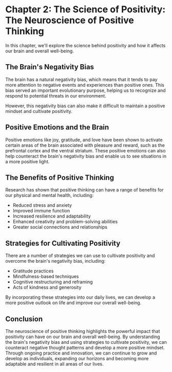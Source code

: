 Chapter 2: The Science of Positivity: The Neuroscience of Positive Thinking
===========================================================================

In this chapter, we'll explore the science behind positivity and how it affects our brain and overall well-being.

The Brain's Negativity Bias
---------------------------

The brain has a natural negativity bias, which means that it tends to pay more attention to negative events and experiences than positive ones. This bias served an important evolutionary purpose, helping us to recognize and respond to potential threats in our environment.

However, this negativity bias can also make it difficult to maintain a positive mindset and cultivate positivity.

Positive Emotions and the Brain
-------------------------------

Positive emotions like joy, gratitude, and love have been shown to activate certain areas of the brain associated with pleasure and reward, such as the prefrontal cortex and the ventral striatum. These positive emotions can also help counteract the brain's negativity bias and enable us to see situations in a more positive light.

The Benefits of Positive Thinking
---------------------------------

Research has shown that positive thinking can have a range of benefits for our physical and mental health, including:

* Reduced stress and anxiety
* Improved immune function
* Increased resilience and adaptability
* Enhanced creativity and problem-solving abilities
* Greater social connections and relationships

Strategies for Cultivating Positivity
-------------------------------------

There are a number of strategies we can use to cultivate positivity and overcome the brain's negativity bias, including:

* Gratitude practices
* Mindfulness-based techniques
* Cognitive restructuring and reframing
* Acts of kindness and generosity

By incorporating these strategies into our daily lives, we can develop a more positive outlook on life and improve our overall well-being.

Conclusion
----------

The neuroscience of positive thinking highlights the powerful impact that positivity can have on our brain and overall well-being. By understanding the brain's negativity bias and using strategies to cultivate positivity, we can counteract negative thought patterns and develop a more positive mindset. Through ongoing practice and innovation, we can continue to grow and develop as individuals, expanding our horizons and becoming more adaptable and resilient in all areas of our lives.
